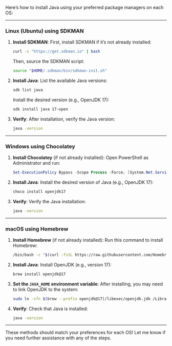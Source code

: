 Here’s how to install Java using your preferred package managers on each OS:

---

### **Linux (Ubuntu) using SDKMAN**

1. **Install SDKMAN**:
   First, install SDKMAN if it’s not already installed:
   ```bash
   curl -s "https://get.sdkman.io" | bash
   ```
   Then, source the SDKMAN script:
   ```bash
   source "$HOME/.sdkman/bin/sdkman-init.sh"
   ```

2. **Install Java**:
   List the available Java versions:
   ```bash
   sdk list java
   ```
   Install the desired version (e.g., OpenJDK 17):
   ```bash
   sdk install java 17-open
   ```

3. **Verify**:
   After installation, verify the Java version:
   ```bash
   java -version
   ```

---

### **Windows using Chocolatey**

1. **Install Chocolatey** (if not already installed):
   Open PowerShell as Administrator and run:
   ```powershell
   Set-ExecutionPolicy Bypass -Scope Process -Force; [System.Net.ServicePointManager]::SecurityProtocol = [System.Net.SecurityProtocolType]::Tls12; iex ((New-Object System.Net.WebClient).DownloadString('https://community.chocolatey.org/install.ps1'))
   ```

2. **Install Java**:
   Install the desired version of Java (e.g., OpenJDK 17):
   ```powershell
   choco install openjdk17
   ```

3. **Verify**:
   Verify the Java installation:
   ```cmd
   java -version
   ```

---

### **macOS using Homebrew**

1. **Install Homebrew** (if not already installed):
   Run this command to install Homebrew:
   ```bash
   /bin/bash -c "$(curl -fsSL https://raw.githubusercontent.com/Homebrew/install/HEAD/install.sh)"
   ```

2. **Install Java**:
   Install OpenJDK (e.g., version 17):
   ```bash
   brew install openjdk@17
   ```

3. **Set the `JAVA_HOME` environment variable**:
   After installing, you may need to link OpenJDK to the system:
   ```bash
   sudo ln -sfn $(brew --prefix openjdk@17)/libexec/openjdk.jdk /Library/Java/JavaVirtualMachines/openjdk.jdk
   ```

4. **Verify**:
   Check that Java is installed:
   ```bash
   java -version
   ```

---

These methods should match your preferences for each OS! Let me know if you need further assistance with any of the steps.